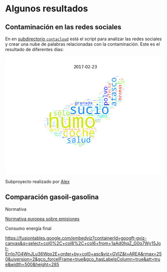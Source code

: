 # Algunos resultados

## Contaminación en las redes sociales

En en [subdirectorio `contacloud`](contacloud/) está el script para
analizar las redes sociales y crear una nube de palabras relacionadas
con la contaminación. Este es el resultado de diferentes días:

![Granada contaminada](contacloud/contaminacloud_all.gif)

Subproyecto realizado por [Alex](https://github.com/PhoenixAlx)  
  
## Comparación gasoil-gasolina  
  
Normativa  
  
[Normativa europea sobre emisiones](https://es.wikipedia.org/wiki/Normativa_europea_sobre_emisiones)  

Consumo energía final  
  
https://fusiontables.google.com/embedviz?containerId=googft-gviz-canvas&q=select+col0%2C+col8%2C+col6+from+1aAd0hqZ_G0o7Wy15Jot-Errlo7O4WnJLu36Wpx2E+order+by+col0+asc&viz=GVIZ&t=AREA&rmax=250&uiversion=2&gco_forceIFrame=true&gco_hasLabelsColumn=true&att=true&width=500&height=285
